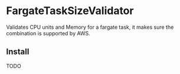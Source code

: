 # FargateTaskSizeValidator

Validates CPU units and Memory for a fargate task, it makes sure the combination is supported by AWS.

## Install

TODO
